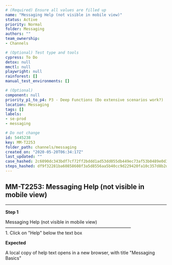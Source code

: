 ```yaml
---
# (Required) Ensure all values are filled up
name: "Messaging Help (not visible in mobile view)"
status: Active
priority: Normal
folder: Messaging
authors: ""
team_ownership: 
- Channels

# (Optional) Test type and tools
cypress: To Do
detox: null
mmctl: null
playwright: null
rainforest: []
manual_test_environments: []

# (Optional)
component: null
priority_p1_to_p4: P3 - Deep Functions (Do extensive scenarios work?)
location: Messaging
tags: []
labels: 
- se-prod
- messaging

# Do not change
id: 5445238
key: MM-T2253
folder_path: channels/messaging
created_on: "2020-05-20T06:34:17Z"
last_updated: ""
case_hashed: 2c6090dc343bdf7cf72ff2bddd1ad53dd055db449ec73af53b0489e0d3fdc53274733fa1f5c30135e5928dfd230066fd
steps_hashed: df9f32281ba60858608f3a5d8556aa5b40cc9d229420fa10c357d8b2d5554c7c96d6453c11dd5f07024aa4b03f27904f
---
```


## MM-T2253: Messaging Help (not visible in mobile view)

---

**Step 1**

Messaging Help (not visible in mobile view)\
————————————————————————————\
1\. Click on "Help" below the text box

**Expected**

A local copy of help text opens in a new browser, with title "Messaging Basics"
